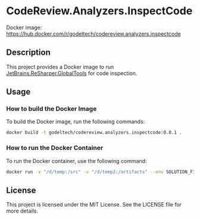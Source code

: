 # CodeReview.Analyzers.InspectCode

Docker image: https://hub.docker.com/r/godeltech/codereview.analyzers.inspectcode

## Description

This project provides a Docker image to run [JetBrains.ReSharper.GlobalTools](https://www.nuget.org/packages/jetbrains.resharper.globaltools) for code inspection.

## Usage

### How to build the Docker Image

To build the Docker image, run the following commands:

```bash
docker build -t godeltech/codereview.analyzers.inspectcode:0.0.1 . 
```

### How to run the Docker Container

To run the Docker container, use the following command:

```bash
docker run -v "/d/temp:/src" -v "/d/temp2:/artifacts" --env SOLUTION_FILE_PATH=/src/ReviewItEasy.Analyzer.sln -it --rm godeltech/codereview.analyzers.inspectcode
```

## License

This project is licensed under the MIT License. See the LICENSE file for more details.